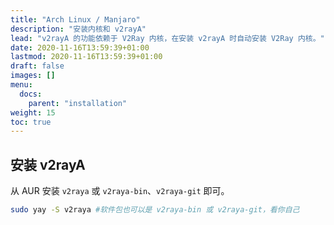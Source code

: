 ```yaml
---
title: "Arch Linux / Manjaro"
description: "安装内核和 v2rayA"
lead: "v2rayA 的功能依赖于 V2Ray 内核，在安装 v2rayA 时自动安装 V2Ray 内核。"
date: 2020-11-16T13:59:39+01:00
lastmod: 2020-11-16T13:59:39+01:00
draft: false
images: []
menu:
  docs:
    parent: "installation"
weight: 15
toc: true
---
```


## 安装 v2rayA

从 AUR 安装 `v2raya` 或 `v2raya-bin`、`v2raya-git` 即可。

```bash
sudo yay -S v2raya #软件包也可以是 v2raya-bin 或 v2raya-git，看你自己
```
